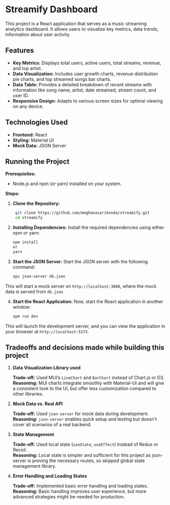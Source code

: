 
# Streamify Dashboard

This project is a React application that serves as a music streaming analytics dashboard. It allows users to visualize key metrics, data trends, information about user activity.

## Features

* **Key Metrics:** Displays total users, active users, total streams, revenue, and top artist.
* **Data Visualization:** Includes user growth charts, revenue distribution pie charts, and top streamed songs bar charts.
* **Data Table:** Provides a detailed breakdown of recent streams with information like song name, artist, date streamed, stream count, and user ID.
* **Responsive Design:** Adapts to various screen sizes for optimal viewing on any device.

## Technologies Used

* **Frontend:** React
* **Styling:** Material UI 
* **Mock Data:** JSON Server 

## Running the Project

**Prerequisites:**

* Node.js and npm (or yarn) installed on your system.

**Steps:**

1. **Clone the Repository:**
    ```bash
     git clone https://github.com/meghanasarikonda/streamify.git
     cd streamify
2. **Installing Dependencies:**
Install the  required  dependencies  using  either  npm  or  yarn:
    ```bash
    npm install
    or 
    yarn 
3. **Start the JSON Server:**
Start the JSON server with the following command:
    ```bash
    npx json-server db.json
This will start a mock server on `http://localhost:3000`, where the mock data is served from `db.json`
  
4. **Start the React Application:**
Now, start the React application in another window:
    ```bash
    npm run dev
This will launch the development server, and you can view the application in your browser at `http://localhost:5173`.


## Tradeoffs and decisions made while building this project 

1. **Data Visualization Library used**

    **Trade-off:** Used MUI’s `LineChart` and `BarChart` instead of Chart.js or D3.  
     **Reasoning:** MUI charts integrate smoothly with Material-UI and will give a consistent look to the UI, but offer less customization compared to other libraries.

2. **Mock Data vs. Real API**

    **Trade-off:** Used `json-server` for mock data during development.  
     **Reasoning:** `json-server` enables quick setup and testing but doesn't cover all scenarios of a real backend.
3. **State Management**

    **Trade-off:** Used local state (`useState`, `useEffect`) instead of Redux or Recoil.  
     **Reasoning:** Local state is simpler and sufficient for this project as json-server is proving the necessary routes, so skipped global state management library.
4. **Error Handling and Loading States**

    **Trade-off:** Implemented basic error handling and loading states.  
     **Reasoning:** Basic handling improves user experience, but more advanced strategies might be needed for production.